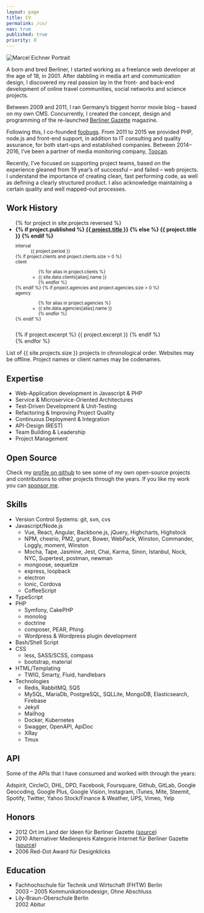 ```yaml
---
layout: page
title: CV
permalink: /cv/
nav: true
published: true
priority: 0
---
```

<img class="post-image-pushed-right post-image-25p" src="{{ site.baseurl }}/assets/fisheye_512x512thai.jpg" title="Marcel Eichner Portrait" />

A born and bred Berliner, I started working as a freelance web developer at the age of 18, in 2001. After dabbling in media art and communication design, I discovered my real passion lay in the front- and back-end development of online travel communities, social networks and science projects.

Between 2009 and 2011, I ran Germany’s biggest horror movie blog – based on my own CMS. Concurrently, I created the concept, design and programming of the re-launched [Berliner Gazette](http://www.berlinergazette.de) magazine.

Following this, I co-founded [foobugs](http://www.foobugs.com). From 2011 to 2015 we provided PHP, node.js and front-end support, in addition to IT consulting and quality assurance, for both start-ups and established companies. Between 2014–2016, I’ve been a partner of media monitoring company, [Toocan](http://www.toocan.biz).

Recently, I’ve focused on supporting project teams, based on the experience gleaned from 19 year’s of successful – and failed – web projects. I understand the importance of creating clean, fast performing code, as well as defining a clearly structured product. I also acknowledge maintaining a certain quality and well mapped-out processes.

## Work History

<ul>
{% for project in site.projects reversed %}
<li>
    <strong>
        {% if project.published %}
            <a href="{{site.baseurl}}{{project.url}}">{{ project.title }}</a>
        {% else %}
            {{ project.title }}
        {% endif %}
    </strong><br>
    <small>
        <dl class="list-inline">
            <dt>
                interval
            </dt>
            <dd>
                {{ project.period }}
            </dd>
            {% if project.clients and project.clients.size > 0 %}
            <dt>client</dt>
            <dd>
                <ul class="list-inline">
                {% for alias in project.clients %}
                    <li>{{ site.data.clients[alias].name }}</li>
                {% endfor %}
                </ul>
            </dd>
            {% endif %}
            {% if project.agencies and project.agencies.size > 0 %}
            <dt>agency</dt>
            <dd>
                <ul class="list-inline">
                {% for alias in project.agencies %}
                    <li>{{ site.data.agencies[alias].name }}</li>
                {% endfor %}
                </ul>
            </dd>
            {% endif %}
        </dl>
    </small>
    <br>
    {% if project.excerpt %}
        {{ project.excerpt }}
    {% endif %}
</li>
{% endfor %}
</ul>

<p class="muted text-centered">
  List of {{ site.projects.size }} projects in chronological order. Websites may be offline. Project names or client names may be codenames.
</p>

## Expertise

- Web-Application development in Javascript & PHP
- Service & Microservice-Oriented Architectures
- Test-Driven Development & Unit-Testing
- Refactoring & Improving Project Quality
- Continuous Deployment & Integration
- API-Design (REST)
- Team Building & Leadership
- Project Management

## Open Source

Check my [profile on github](https://github.com/Ephigenia) to see some of my own open-source projects and contributions to other projects through the years. If you like my work you can [sponsor me](https://github.com/sponsors/Ephigenia).

## Skills

- Version Control Systems: git, svn, cvs
- Javascript/Node.js
    - Vue, React, Angular, Backbone.js, jQuery, Highcharts, Highstock
    - NPM, cheerio, PM2, grunt, Bower, WebPack, Winston, Commander, Loggly, moment, Winston
    - Mocha, Tape, Jasmine, Jest, Chai, Karma, Sinon, Istanbul, Nock, NYC, Supertest, postman, newman
    - mongoose, sequelize
    - express, loopback
    - electron
    - Ionic, Cordova
    - CoffeeScript
- TypeScript
- PHP
    - Symfony, CakePHP
    - monolog
    - doctrine
    - composer, PEAR, Phing
    - Wordpress & Wordpress plugin development
- Bash/Shell Script
- CSS
    - less, SASS/SCSS, compass
    - bootstrap, material
- HTML/Templating
    - TWIG, Smarty, Fluid, handlebars
- Technologies
    - Redis, RabbitMQ, SQS
    - MySQL, MariaDb, PostgreSQL, SQLLite, MongoDB, Elasticsearch, Firebase
    - Jekyll
    - Mailhog
    - Docker, Kubernetes
    - Swagger, OpenAPI, ApiDoc
    - XRay
    - Tmux

## API

Some of the APIs that I have consumed and worked with through the years:

Adspirit, CircleCi, DHL, DPD, Facebook, Foursquare, Github, GitLab, Google Geocoding, Google Plus, Google Vision, Instagram, iTunes, Mite, Steemit, Spotify, Twitter, Yahoo Stock/Finance & Weather, UPS, Vimeo, Yelp

## Honors

* 2012 Ort im Land der Ideen für Berliner Gazette ([source](https://www.land-der-ideen.de/365-orte/preistraeger/berliner-gazette))
* 2010 Alternativer Medienpreis Kategorie Internet für Berliner Gazette ([source](berlinergazette.de/alternativer-medienpreis-fuer-berliner-gazette/#more-6952))
* 2006 Red-Dot Award für Designklicks

## Education

* Fachhochschule für Technik und Wirtschaft (FHTW) Berlin  
  2003 – 2005 Kommunikationsdesign, Ohne Abschluss
* Lily-Braun-Oberschule Berlin  
  2002 Abitur
